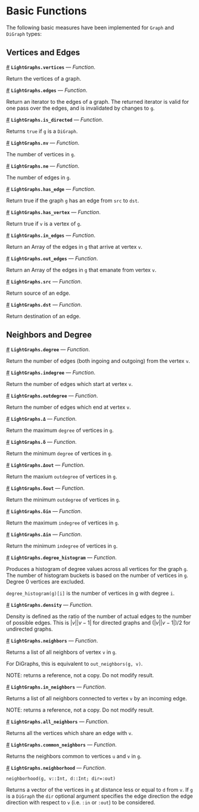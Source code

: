 
<a id='Basic-Functions-1'></a>

# Basic Functions


The following basic measures have been implemented for `Graph` and `DiGraph` types:


<a id='Vertices-and-Edges-1'></a>

## Vertices and Edges

<a id='LightGraphs.vertices' href='#LightGraphs.vertices'>#</a>
**`LightGraphs.vertices`** &mdash; *Function*.



Return the vertices of a graph.

<a id='LightGraphs.edges' href='#LightGraphs.edges'>#</a>
**`LightGraphs.edges`** &mdash; *Function*.



Return an iterator to the edges of a graph. The returned iterator is valid for one pass over the edges, and is invalidated by changes to `g`.

<a id='LightGraphs.is_directed' href='#LightGraphs.is_directed'>#</a>
**`LightGraphs.is_directed`** &mdash; *Function*.



Returns `true` if `g` is a `DiGraph`.

<a id='LightGraphs.nv' href='#LightGraphs.nv'>#</a>
**`LightGraphs.nv`** &mdash; *Function*.



The number of vertices in `g`.

<a id='LightGraphs.ne' href='#LightGraphs.ne'>#</a>
**`LightGraphs.ne`** &mdash; *Function*.



The number of edges in `g`.

<a id='LightGraphs.has_edge' href='#LightGraphs.has_edge'>#</a>
**`LightGraphs.has_edge`** &mdash; *Function*.



Return true if the graph `g` has an edge from `src` to `dst`.

<a id='LightGraphs.has_vertex' href='#LightGraphs.has_vertex'>#</a>
**`LightGraphs.has_vertex`** &mdash; *Function*.



Return true if `v` is a vertex of `g`.

<a id='LightGraphs.in_edges' href='#LightGraphs.in_edges'>#</a>
**`LightGraphs.in_edges`** &mdash; *Function*.



Return an Array of the edges in `g` that arrive at vertex `v`.

<a id='LightGraphs.out_edges' href='#LightGraphs.out_edges'>#</a>
**`LightGraphs.out_edges`** &mdash; *Function*.



Return an Array of the edges in `g` that emanate from vertex `v`.

<a id='LightGraphs.src' href='#LightGraphs.src'>#</a>
**`LightGraphs.src`** &mdash; *Function*.



Return source of an edge.

<a id='LightGraphs.dst' href='#LightGraphs.dst'>#</a>
**`LightGraphs.dst`** &mdash; *Function*.



Return destination of an edge.


<a id='Neighbors-and-Degree-1'></a>

## Neighbors and Degree

<a id='LightGraphs.degree' href='#LightGraphs.degree'>#</a>
**`LightGraphs.degree`** &mdash; *Function*.



Return the number of edges (both ingoing and outgoing) from the vertex `v`.

<a id='LightGraphs.indegree' href='#LightGraphs.indegree'>#</a>
**`LightGraphs.indegree`** &mdash; *Function*.



Return the number of edges which start at vertex `v`.

<a id='LightGraphs.outdegree' href='#LightGraphs.outdegree'>#</a>
**`LightGraphs.outdegree`** &mdash; *Function*.



Return the number of edges which end at vertex `v`.

<a id='LightGraphs.Δ' href='#LightGraphs.Δ'>#</a>
**`LightGraphs.Δ`** &mdash; *Function*.



Return the maximum `degree` of vertices in `g`.

<a id='LightGraphs.δ' href='#LightGraphs.δ'>#</a>
**`LightGraphs.δ`** &mdash; *Function*.



Return the minimum `degree` of vertices in `g`.

<a id='LightGraphs.Δout' href='#LightGraphs.Δout'>#</a>
**`LightGraphs.Δout`** &mdash; *Function*.



Return the maxium `outdegree` of vertices in `g`.

<a id='LightGraphs.δout' href='#LightGraphs.δout'>#</a>
**`LightGraphs.δout`** &mdash; *Function*.



Return the minimum `outdegree` of vertices in `g`.

<a id='LightGraphs.δin' href='#LightGraphs.δin'>#</a>
**`LightGraphs.δin`** &mdash; *Function*.



Return the maximum `indegree` of vertices in `g`.

<a id='LightGraphs.Δin' href='#LightGraphs.Δin'>#</a>
**`LightGraphs.Δin`** &mdash; *Function*.



Return the minimum `indegree` of vertices in `g`.

<a id='LightGraphs.degree_histogram' href='#LightGraphs.degree_histogram'>#</a>
**`LightGraphs.degree_histogram`** &mdash; *Function*.



Produces a histogram of degree values across all vertices for the graph `g`. The number of histogram buckets is based on the number of vertices in `g`. Degree 0 vertices are excluded.

`degree_histogram(g)[i]` is the number of vertices in g with degree `i`.

<a id='LightGraphs.density' href='#LightGraphs.density'>#</a>
**`LightGraphs.density`** &mdash; *Function*.



Density is defined as the ratio of the number of actual edges to the number of possible edges. This is $|v| |v-1|$ for directed graphs and $(|v| |v-1|) / 2$ for undirected graphs.

<a id='LightGraphs.neighbors' href='#LightGraphs.neighbors'>#</a>
**`LightGraphs.neighbors`** &mdash; *Function*.



Returns a list of all neighbors of vertex `v` in `g`.

For DiGraphs, this is equivalent to `out_neighbors(g, v)`.

NOTE: returns a reference, not a copy. Do not modify result.

<a id='LightGraphs.in_neighbors' href='#LightGraphs.in_neighbors'>#</a>
**`LightGraphs.in_neighbors`** &mdash; *Function*.



Returns a list of all neighbors connected to vertex `v` by an incoming edge.

NOTE: returns a reference, not a copy. Do not modify result.

<a id='LightGraphs.all_neighbors' href='#LightGraphs.all_neighbors'>#</a>
**`LightGraphs.all_neighbors`** &mdash; *Function*.



Returns all the vertices which share an edge with `v`.

<a id='LightGraphs.common_neighbors' href='#LightGraphs.common_neighbors'>#</a>
**`LightGraphs.common_neighbors`** &mdash; *Function*.



Returns the neighbors common to vertices `u` and `v` in `g`.

<a id='LightGraphs.neighborhood' href='#LightGraphs.neighborhood'>#</a>
**`LightGraphs.neighborhood`** &mdash; *Function*.



```
neighborhood(g, v::Int, d::Int; dir=:out)
```

Returns a vector of the vertices in `g` at distance less or equal to `d` from `v`. If `g` is a `DiGraph` the `dir` optional argument specifies the edge direction the edge direction with respect to `v` (i.e. `:in` or `:out`) to be considered.
